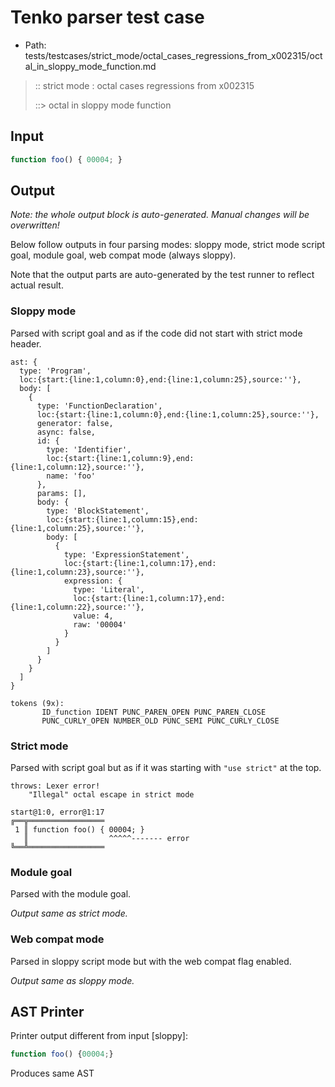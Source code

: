 # Tenko parser test case

- Path: tests/testcases/strict_mode/octal_cases_regressions_from_x002315/octal_in_sloppy_mode_function.md

> :: strict mode : octal cases regressions from x002315
>
> ::> octal in sloppy mode function

## Input

`````js
function foo() { 00004; }
`````

## Output

_Note: the whole output block is auto-generated. Manual changes will be overwritten!_

Below follow outputs in four parsing modes: sloppy mode, strict mode script goal, module goal, web compat mode (always sloppy).

Note that the output parts are auto-generated by the test runner to reflect actual result.

### Sloppy mode

Parsed with script goal and as if the code did not start with strict mode header.

`````
ast: {
  type: 'Program',
  loc:{start:{line:1,column:0},end:{line:1,column:25},source:''},
  body: [
    {
      type: 'FunctionDeclaration',
      loc:{start:{line:1,column:0},end:{line:1,column:25},source:''},
      generator: false,
      async: false,
      id: {
        type: 'Identifier',
        loc:{start:{line:1,column:9},end:{line:1,column:12},source:''},
        name: 'foo'
      },
      params: [],
      body: {
        type: 'BlockStatement',
        loc:{start:{line:1,column:15},end:{line:1,column:25},source:''},
        body: [
          {
            type: 'ExpressionStatement',
            loc:{start:{line:1,column:17},end:{line:1,column:23},source:''},
            expression: {
              type: 'Literal',
              loc:{start:{line:1,column:17},end:{line:1,column:22},source:''},
              value: 4,
              raw: '00004'
            }
          }
        ]
      }
    }
  ]
}

tokens (9x):
       ID_function IDENT PUNC_PAREN_OPEN PUNC_PAREN_CLOSE
       PUNC_CURLY_OPEN NUMBER_OLD PUNC_SEMI PUNC_CURLY_CLOSE
`````

### Strict mode

Parsed with script goal but as if it was starting with `"use strict"` at the top.

`````
throws: Lexer error!
    "Illegal" octal escape in strict mode

start@1:0, error@1:17
╔══╦═════════════════
 1 ║ function foo() { 00004; }
   ║                  ^^^^^------- error
╚══╩═════════════════

`````


### Module goal

Parsed with the module goal.

_Output same as strict mode._

### Web compat mode

Parsed in sloppy script mode but with the web compat flag enabled.

_Output same as sloppy mode._

## AST Printer

Printer output different from input [sloppy]:

````js
function foo() {00004;}
````

Produces same AST
